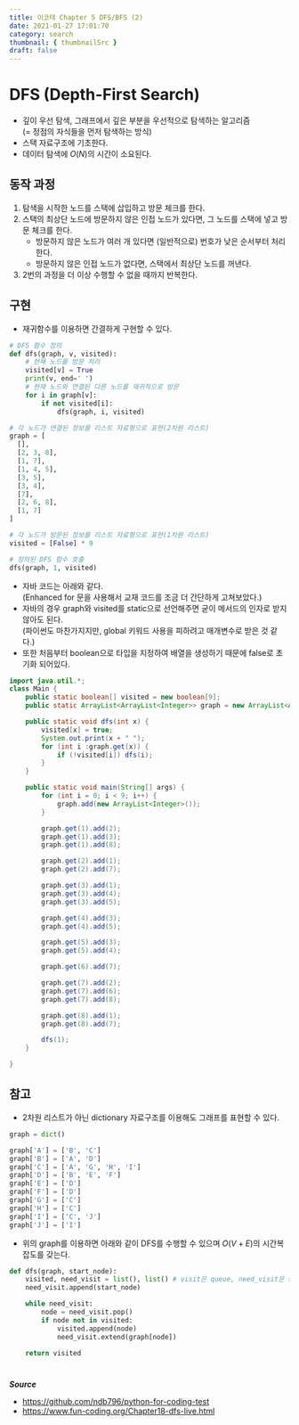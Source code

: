 ```yaml
---
title: 이코테 Chapter 5 DFS/BFS (2)
date: 2021-01-27 17:01:70
category: search
thumbnail: { thumbnailSrc }
draft: false
---
```


# DFS (Depth-First Search)

- 깊이 우선 탐색, 그래프에서 깊은 부분을 우선적으로 탐색하는 알고리즘  
  (= 정점의 자식들을 먼저 탐색하는 방식)
- 스택 자료구조에 기초한다.
- 데이터 탐색에 $O(N)$의 시간이 소요된다.

## 동작 과정

1. 탐색을 시작한 노드를 스택에 삽입하고 방문 체크를 한다.
2. 스택의 최상단 노드에 방문하지 않은 인접 노드가 있다면, 그 노드를 스택에 넣고 방문 체크를 한다.
   - 방문하지 않은 노드가 여러 개 있다면 (일반적으로) 번호가 낮은 순서부터 처리한다.
   - 방문하지 않은 인접 노드가 없다면, 스택에서 최상단 노드를 꺼낸다.
3. 2번의 과정을 더 이상 수행할 수 없을 때까지 반복한다.

## 구현

- 재귀함수를 이용하면 간결하게 구현할 수 있다.

```py
# DFS 함수 정의
def dfs(graph, v, visited):
    # 현재 노드를 방문 처리
    visited[v] = True
    print(v, end=' ')
    # 현재 노드와 연결된 다른 노드를 재귀적으로 방문
    for i in graph[v]:
        if not visited[i]:
            dfs(graph, i, visited)

# 각 노드가 연결된 정보를 리스트 자료형으로 표현(2차원 리스트)
graph = [
  [],
  [2, 3, 8],
  [1, 7],
  [1, 4, 5],
  [3, 5],
  [3, 4],
  [7],
  [2, 6, 8],
  [1, 7]
]

# 각 노드가 방문된 정보를 리스트 자료형으로 표현(1차원 리스트)
visited = [False] * 9

# 정의된 DFS 함수 호출
dfs(graph, 1, visited)
```

- 자바 코드는 아래와 같다.  
  (Enhanced for 문을 사용해서 교재 코드를 조금 더 간단하게 고쳐보았다.)
- 자바의 경우 graph와 visited를 static으로 선언해주면 굳이 메서드의 인자로 받지 않아도 된다.  
  (파이썬도 마찬가지지만, global 키워드 사용을 피하려고 매개변수로 받은 것 같다.)
- 또한 처음부터 boolean으로 타입을 지정하여 배열을 생성하기 때문에 false로 초기화 되어있다.

```java
import java.util.*;
class Main {
    public static boolean[] visited = new boolean[9];
    public static ArrayList<ArrayList<Integer>> graph = new ArrayList<ArrayList<Integer>>();

    public static void dfs(int x) {
        visited[x] = true;
        System.out.print(x + " ");
        for (int i :graph.get(x)) {
            if (!visited[i]) dfs(i);
        }
    }

    public static void main(String[] args) {
        for (int i = 0; i < 9; i++) {
            graph.add(new ArrayList<Integer>());
        }

        graph.get(1).add(2);
        graph.get(1).add(3);
        graph.get(1).add(8);

        graph.get(2).add(1);
        graph.get(2).add(7);

        graph.get(3).add(1);
        graph.get(3).add(4);
        graph.get(3).add(5);

        graph.get(4).add(3);
        graph.get(4).add(5);

        graph.get(5).add(3);
        graph.get(5).add(4);

        graph.get(6).add(7);

        graph.get(7).add(2);
        graph.get(7).add(6);
        graph.get(7).add(8);

        graph.get(8).add(1);
        graph.get(8).add(7);

        dfs(1);
    }

}
```

## 참고

- 2차원 리스트가 아닌 dictionary 자료구조를 이용해도 그래프를 표현할 수 있다.

```py
graph = dict()

graph['A'] = ['B', 'C']
graph['B'] = ['A', 'D']
graph['C'] = ['A', 'G', 'H', 'I']
graph['D'] = ['B', 'E', 'F']
graph['E'] = ['D']
graph['F'] = ['D']
graph['G'] = ['C']
graph['H'] = ['C']
graph['I'] = ['C', 'J']
graph['J'] = ['I']
```

- 위의 graph를 이용하면 아래와 같이 DFS를 수행할 수 있으며 $O(V+E)$의 시간복잡도를 갖는다.

```py
def dfs(graph, start_node):
    visited, need_visit = list(), list() # visit은 queue, need_visit은 stack
    need_visit.append(start_node)

    while need_visit:
        node = need_visit.pop()
        if node not in visited:
            visited.append(node)
            need_visit.extend(graph[node])

    return visited
```

#

**_Source_**

- https://github.com/ndb796/python-for-coding-test
- https://www.fun-coding.org/Chapter18-dfs-live.html
